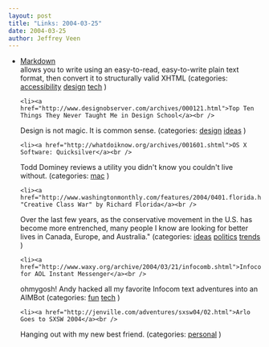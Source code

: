 ```yaml
---
layout: post
title: "Links: 2004-03-25"
date: 2004-03-25
author: Jeffrey Veen
---
```

<ul>
    <li><a href="http://daringfireball.net/projects/markdown/">Markdown</a><br />
<span class="link-meta">allows you to write using an easy-to-read, easy-to-write plain text format, then convert it to structurally valid XHTML (categories: <a href="http://del.icio.us/veen/"></a> <a href="http://del.icio.us/veen/accessibility">accessibility</a> <a href="http://del.icio.us/veen/design">design</a> <a href="http://del.icio.us/veen/tech">tech</a> )</span></li>

    <li><a href="http://www.designobserver.com/archives/000121.html">Top Ten Things They Never Taught Me in Design School</a><br />
<span class="link-meta">Design is not magic. It is common sense. (categories: <a href="http://del.icio.us/veen/"></a> <a href="http://del.icio.us/veen/design">design</a> <a href="http://del.icio.us/veen/ideas">ideas</a> )</span></li>

    <li><a href="http://whatdoiknow.org/archives/001601.shtml">OS X Software: Quicksilver</a><br />
<span class="link-meta">Todd Dominey reviews a utility you didn't know you couldn't live without. (categories: <a href="http://del.icio.us/veen/"></a> <a href="http://del.icio.us/veen/mac">mac</a> )</span></li>

    <li><a href="http://www.washingtonmonthly.com/features/2004/0401.florida.html"> "Creative Class War" by Richard Florida</a><br />
<span class="link-meta">Over the last few years, as the conservative movement in the U.S. has become more entrenched, many people I know are looking for better lives in Canada, Europe, and Australia." (categories: <a href="http://del.icio.us/veen/"></a> <a href="http://del.icio.us/veen/ideas">ideas</a> <a href="http://del.icio.us/veen/politics">politics</a> <a href="http://del.icio.us/veen/trends">trends</a> )</span></li>

    <li><a href="http://www.waxy.org/archive/2004/03/21/infocomb.shtml">InfocomBot for AOL Instant Messenger</a><br />
<span class="link-meta">ohmygosh! Andy hacked all my favorite Infocom text adventures into an AIMBot (categories: <a href="http://del.icio.us/veen/"></a> <a href="http://del.icio.us/veen/fun">fun</a> <a href="http://del.icio.us/veen/tech">tech</a> )</span></li>

    <li><a href="http://jenville.com/adventures/sxsw04/02.html">Arlo Goes to SXSW 2004</a><br />
<span class="link-meta">Hanging out with my new best friend. (categories: <a href="http://del.icio.us/veen/"></a> <a href="http://del.icio.us/veen/personal">personal</a> )</span></li>

  </ul>
